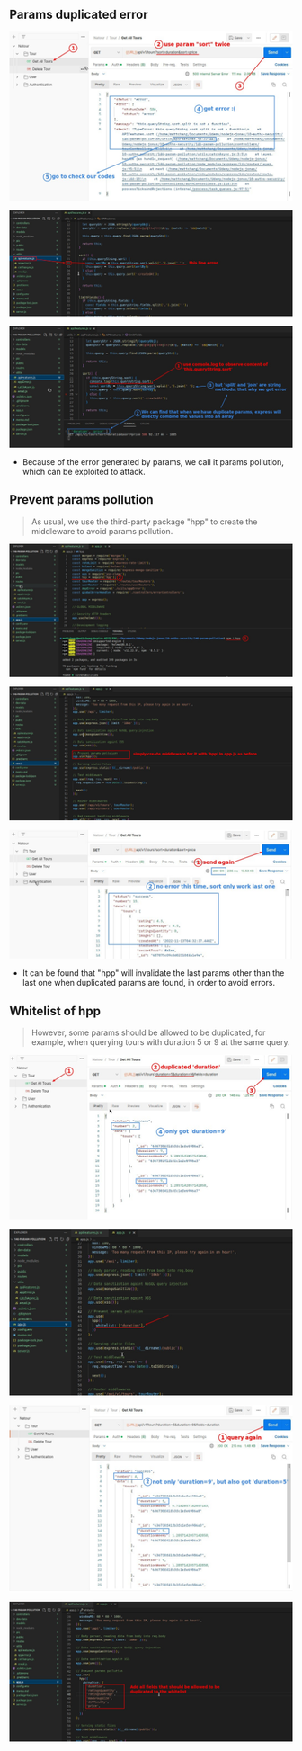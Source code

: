 ## **Params duplicated error**

![Alt params duplicated error](pic/01.jpg)

![Alt find error codes](pic/02.jpg)

![Alt observe error](pic/03.jpg)

- Because of the error generated by params, we call it params pollution, which can be exploited to attack.

## **Prevent params pollution**

> As usual, we use the third-party package "hpp" to create the middleware to avoid params pollution.

![Alt install/import hpp](pic/04.jpg)

![Alt prevent param pollustion](pic/05.jpg)

![Alt test it with Postman](pic/06.jpg)

- It can be found that "hpp" will invalidate the last params other than the last one when duplicated params are found, in order to avoid errors.

## **Whitelist of hpp**

> However, some params should be allowed to be duplicated, for example, when querying tours with duration 5 or 9 at the same query.

![Alt send request with duplicated param which should be allowed](pic/07.jpg)

![Alt pass option object with 'whitelist'](pic/08.jpg)

![Alt test it with Postman](pic/09.jpg)

![Alt add fields which should be allowed to duplicated into whitelist](pic/10.jpg)
